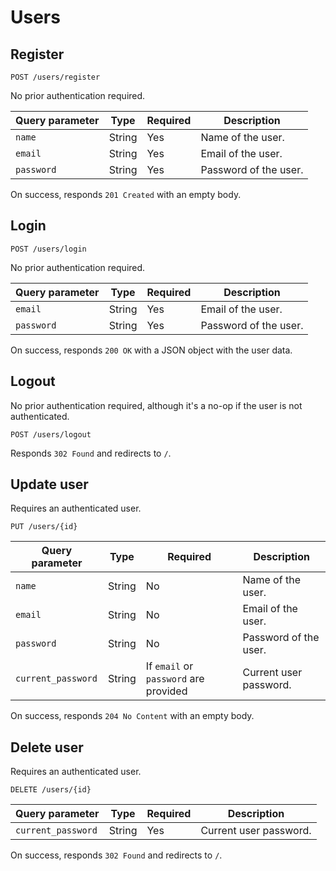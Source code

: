 # Users

## Register

```
POST /users/register
```

No prior authentication required.

| Query parameter | Type   | Required | Description           |
|-----------------|--------| -------- | --------------------- |
| `name`          | String | Yes      | Name of the user.     |
| `email`         | String | Yes      | Email of the user.    |
| `password`      | String | Yes      | Password of the user. |

On success, responds `201 Created` with an empty body.

## Login

```
POST /users/login
```

No prior authentication required.

| Query parameter | Type   | Required | Description           |
|-----------------|--------| -------- | --------------------- |
| `email`         | String | Yes      | Email of the user.    |
| `password`      | String | Yes      | Password of the user. |

On success, responds `200 OK` with a JSON object with the user data.

## Logout

No prior authentication required, although it's a no-op if the user is not authenticated.

```
POST /users/logout
```

Responds `302 Found` and redirects to `/`.

## Update user

Requires an authenticated user.

```
PUT /users/{id}
```

| Query parameter    | Type   | Required                              | Description               |
|--------------------|--------|---------------------------------------| ------------------------- |
| `name`             | String | No                                    | Name of the user.         |
| `email`            | String | No                                    | Email of the user.        |
| `password`         | String | No                                    | Password of the user.     |
| `current_password` | String | If `email` or `password` are provided | Current user password.    |

On success, responds `204 No Content` with an empty body.

## Delete user

Requires an authenticated user.

```
DELETE /users/{id}
```

| Query parameter    | Type   | Required | Description               |
|--------------------|--------|----------| ------------------------- |
| `current_password` | String | Yes      | Current user password.    |

On success, responds `302 Found` and redirects to `/`.
